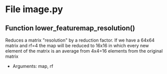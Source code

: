 # File image.py

## Function lower_featuremap_resolution()

Reduces a matrix "resolution" by a reduction factor. If we have a 64x64 matrix and rf=4 the map will be reduced to 16x16 in which
every new element of the matrix is an average from 4x4=16 elements from the original matrix

* Arguments: map, rf

